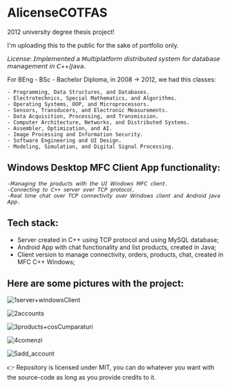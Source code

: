 # AlicenseCOTFAS
2012 university degree thesis project!

I'm uploading this to the public for the sake of portfolio only.

𝘓𝘪𝘤𝘦𝘯𝘴𝘦: 𝘐𝘮𝘱𝘭𝘦𝘮𝘦𝘯𝘵𝘦𝘥 𝘢 𝘔𝘶𝘭𝘵𝘪𝘱𝘭𝘢𝘵𝘧𝘰𝘳𝘮 𝘥𝘪𝘴𝘵𝘳𝘪𝘣𝘶𝘵𝘦𝘥 𝘴𝘺𝘴𝘵𝘦𝘮 𝘧𝘰𝘳 𝘥𝘢𝘵𝘢𝘣𝘢𝘴𝘦 𝘮𝘢𝘯𝘢𝘨𝘦𝘮𝘦𝘯𝘵 𝘪𝘯 𝘊++/𝘑𝘢𝘷𝘢.

For BEng - BSc - Bachelor Diploma, in 2008 -> 2012, we had this classes:
```
- Programming, Data Structures, and Databases.
- Electrotechnics, Special Mathematics, and Algorithms.
- Operating Systems, OOP, and Microprocessors.
- Sensors, Transducers, and Electronic Measurements.
- Data Acquisition, Processing, and Transmission.
- Computer Architecture, Networks, and Distributed Systems.
- Assembler, Optimization, and AI.
- Image Processing and Information Security.
- Software Engineering and UI Design.
- Modeling, Simulation, and Digital Signal Processing.
```

## Windows Desktop MFC Client App functionality:
```
-𝘔𝘢𝘯𝘢𝘨𝘪𝘯𝘨 𝘵𝘩𝘦 𝘱𝘳𝘰𝘥𝘶𝘤𝘵𝘴 𝘸𝘪𝘵𝘩 𝘵𝘩𝘦 𝘜𝘐 𝘞𝘪𝘯𝘥𝘰𝘸𝘴 𝘔𝘍𝘊 𝘤𝘭𝘪𝘦𝘯𝘵. 
-𝘊𝘰𝘯𝘯𝘦𝘤𝘵𝘪𝘯𝘨 𝘵𝘰 𝘊++ 𝘴𝘦𝘳𝘷𝘦𝘳 𝘰𝘷𝘦𝘳 𝘛𝘊𝘗 𝘱𝘳𝘰𝘵𝘰𝘤𝘰𝘭.
-𝘙𝘦𝘢𝘭 𝘵𝘪𝘮𝘦 𝘤𝘩𝘢𝘵 𝘰𝘷𝘦𝘳 𝘛𝘊𝘗 𝘤𝘰𝘯𝘯𝘦𝘤𝘵𝘪𝘷𝘪𝘵𝘺 𝘰𝘷𝘦𝘳 𝘞𝘪𝘯𝘥𝘰𝘸𝘴 𝘤𝘭𝘪𝘦𝘯𝘵 𝘢𝘯𝘥 𝘈𝘯𝘥𝘳𝘰𝘪𝘥 𝘑𝘢𝘷𝘢 𝘈𝘱𝘱.
```

## Tech stack:
- Server created in C++ using TCP protocol and using MySQL database;
- Android App with chat functionality and list products, created in Java;
- Client version to manage connectivity, orders, products, chat, created in MFC C++ Windows;

## Here are some pictures with the project:

![1server+windowsClient](https://github.com/user-attachments/assets/85d85b5e-cfa8-4ab1-a872-311bfa62d096)

![2accounts](https://github.com/user-attachments/assets/3b23ccb1-5790-4f5d-b81d-dd15f5473f8b)

![3products+cosCumparaturi](https://github.com/user-attachments/assets/de1c8ffe-f5f7-4919-9469-6d31585d3524)

![4comenzi](https://github.com/user-attachments/assets/b77eef6e-31e6-4d76-974c-4ceb38c2611c)

![5add_account](https://github.com/user-attachments/assets/faeb6359-3313-47a8-91e8-c87e4ddb5f32)

👉 Repository is licensed under MIT, you can do whatever you want with the source-code as long as you provide credits to it.

